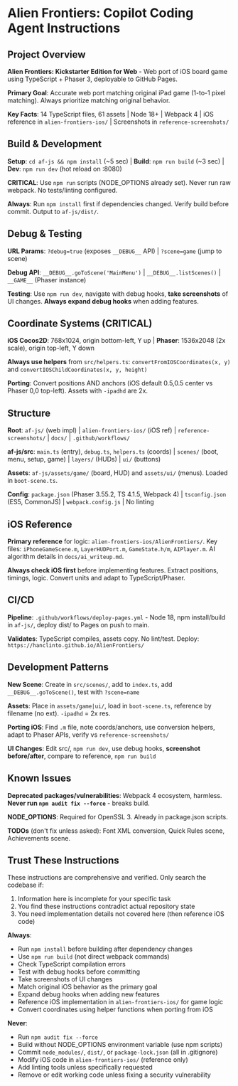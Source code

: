 # Alien Frontiers: Copilot Coding Agent Instructions

## Project Overview

**Alien Frontiers: Kickstarter Edition for Web** - Web port of iOS board game using TypeScript + Phaser 3, deployable to GitHub Pages.

**Primary Goal**: Accurate web port matching original iPad game (1-to-1 pixel matching). Always prioritize matching original behavior.

**Key Facts**: 14 TypeScript files, 61 assets | Node 18+ | Webpack 4 | iOS reference in `alien-frontiers-ios/` | Screenshots in `reference-screenshots/`

## Build & Development

**Setup**: `cd af-js && npm install` (~5 sec) | **Build**: `npm run build` (~3 sec) | **Dev**: `npm run dev` (hot reload on :8080)

**CRITICAL**: Use `npm run` scripts (NODE_OPTIONS already set). Never run raw webpack. No tests/linting configured.

**Always**: Run `npm install` first if dependencies changed. Verify build before commit. Output to `af-js/dist/`.

## Debug & Testing

**URL Params**: `?debug=true` (exposes `__DEBUG__` API) | `?scene=game` (jump to scene)

**Debug API**: `__DEBUG__.goToScene('MainMenu')` | `__DEBUG__.listScenes()` | `__GAME__` (Phaser instance)

**Testing**: Use `npm run dev`, navigate with debug hooks, **take screenshots** of UI changes. **Always expand debug hooks** when adding features.

## Coordinate Systems (CRITICAL)

**iOS Cocos2D**: 768x1024, origin bottom-left, Y up | **Phaser**: 1536x2048 (2x scale), origin top-left, Y down

**Always use helpers** from `src/helpers.ts`: `convertFromIOSCoordinates(x, y)` and `convertIOSChildCoordinates(x, y, height)`

**Porting**: Convert positions AND anchors (iOS default 0.5,0.5 center vs Phaser 0,0 top-left). Assets with `-ipadhd` are 2x.

## Structure

**Root**: `af-js/` (web impl) | `alien-frontiers-ios/` (iOS ref) | `reference-screenshots/` | `docs/` | `.github/workflows/`

**af-js/src**: `main.ts` (entry), `debug.ts`, `helpers.ts` (coords) | `scenes/` (boot, menu, setup, game) | `layers/` (HUDs) | `ui/` (buttons)

**Assets**: `af-js/assets/game/` (board, HUD) and `assets/ui/` (menus). Loaded in `boot-scene.ts`.

**Config**: `package.json` (Phaser 3.55.2, TS 4.1.5, Webpack 4) | `tsconfig.json` (ES5, CommonJS) | `webpack.config.js` | No linting

## iOS Reference

**Primary reference** for logic: `alien-frontiers-ios/AlienFrontiers/`. Key files: `iPhoneGameScene.m`, `LayerHUDPort.m`, `GameState.h/m`, `AIPlayer.m`. AI algorithm details in `docs/ai_writeup.md`.

**Always check iOS first** before implementing features. Extract positions, timings, logic. Convert units and adapt to TypeScript/Phaser.

## CI/CD

**Pipeline**: `.github/workflows/deploy-pages.yml` - Node 18, npm install/build in `af-js/`, deploy dist/ to Pages on push to main.

**Validates**: TypeScript compiles, assets copy. No lint/test. Deploy: `https://hanclinto.github.io/AlienFrontiers/`

## Development Patterns

**New Scene**: Create in `src/scenes/`, add to `index.ts`, add `__DEBUG__.goToScene()`, test with `?scene=name`

**Assets**: Place in `assets/game|ui/`, load in `boot-scene.ts`, reference by filename (no ext). `-ipadhd` = 2x res.

**Porting iOS**: Find `.m` file, note coords/anchors, use conversion helpers, adapt to Phaser APIs, verify vs `reference-screenshots/`

**UI Changes**: Edit src/, `npm run dev`, use debug hooks, **screenshot before/after**, compare to reference, `npm run build`

## Known Issues

**Deprecated packages/vulnerabilities**: Webpack 4 ecosystem, harmless. **Never run `npm audit fix --force`** - breaks build.

**NODE_OPTIONS**: Required for OpenSSL 3. Already in package.json scripts.

**TODOs** (don't fix unless asked): Font XML conversion, Quick Rules scene, Achievements scene.

## Trust These Instructions

These instructions are comprehensive and verified. Only search the codebase if:
1. Information here is incomplete for your specific task
2. You find these instructions contradict actual repository state
3. You need implementation details not covered here (then reference iOS code)

**Always**:
- Run `npm install` before building after dependency changes
- Use `npm run build` (not direct webpack commands)
- Check TypeScript compilation errors
- Test with debug hooks before committing
- Take screenshots of UI changes
- Match original iOS behavior as the primary goal
- Expand debug hooks when adding new features
- Reference iOS implementation in `alien-frontiers-ios/` for game logic
- Convert coordinates using helper functions when porting from iOS

**Never**:
- Run `npm audit fix --force`
- Build without NODE_OPTIONS environment variable (use npm scripts)
- Commit `node_modules/`, `dist/`, or `package-lock.json` (all in .gitignore)
- Modify iOS code in `alien-frontiers-ios/` (reference only)
- Add linting tools unless specifically requested
- Remove or edit working code unless fixing a security vulnerability
